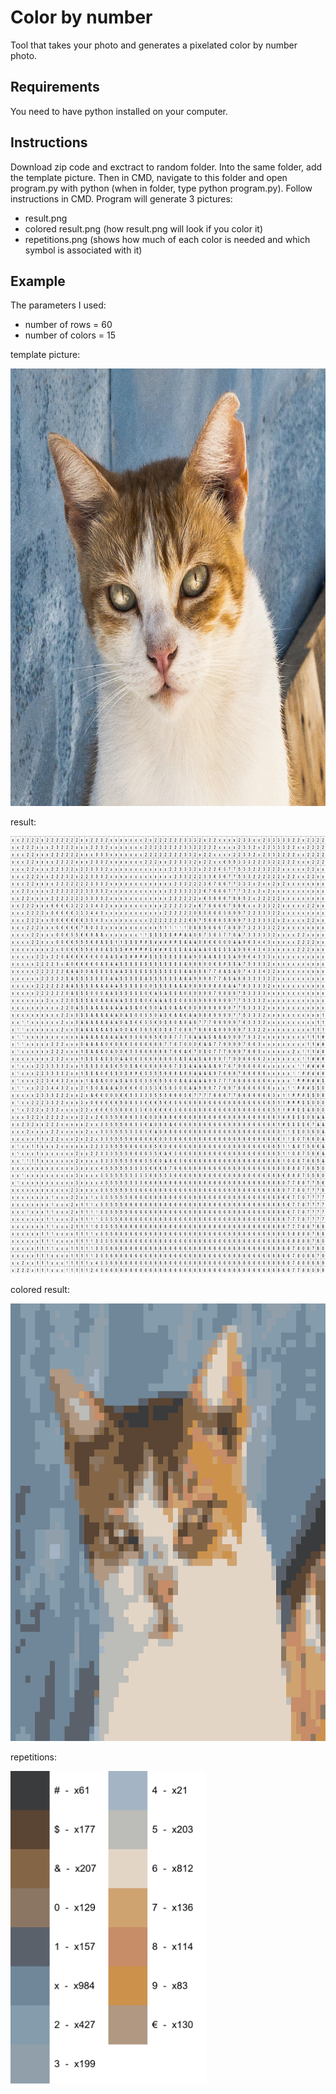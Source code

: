# Color by number
Tool that takes your photo and generates a pixelated color by number photo.

## Requirements
You need to have python installed on your computer.

## Instructions
Download zip code and exctract to random folder. Into the same folder, add the template picture. Then in CMD, navigate to this folder and open program.py with python (when in folder, type python program.py). Follow instructions in CMD.
Program will generate 3 pictures:
* result.png
* colored result.png (how result.png will look if you color it)
* repetitions.png (shows how much of each color is needed and which symbol is associated with it)

## Example
The parameters I used: 
* number of rows = 60
* number of colors = 15

template picture:

<img src="https://github.com/lukasimcic/Color-by-number/blob/main/example/template.jpg?raw=true" width="700" height="700">

result:

<img src="https://github.com/lukasimcic/Color-by-number/blob/main/example/result.png?raw=true" width="700" height="700">

colored result: 

<img src="https://github.com/lukasimcic/Color-by-number/blob/main/example/colored%20result.png?raw=true" width="700" height="700">

repetitions: 

<img src="https://github.com/lukasimcic/Color-by-number/blob/main/example/repetitions.png?raw=true" height="500">

